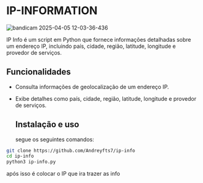 # IP-INFORMATION
![bandicam 2025-04-05 12-03-36-436](https://github.com/user-attachments/assets/3fa6eb03-40f4-4632-89e2-488bc5e33072)

IP Info é um script em Python que fornece informações detalhadas sobre um endereço IP, incluindo país, cidade, região, latitude, longitude e provedor de serviços.​

## Funcionalidades
- Consulta informações de geolocalização de um endereço IP.​

- Exibe detalhes como país, cidade, região, latitude, longitude e provedor de serviços.

  ## Instalação e uso
  segue os seguintes comandos:
```bash  
git clone https://github.com/Andreyfts7/ip-info
cd ip-info
python3 ip-info.py
```
após isso é colocar o IP que ira trazer as info
